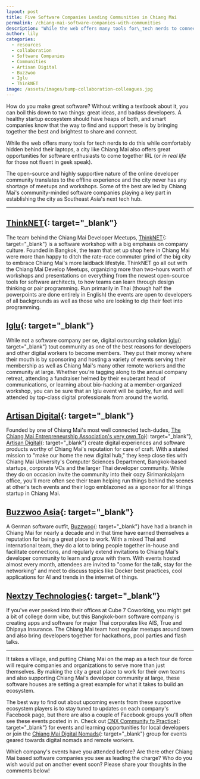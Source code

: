 ```yaml
---
layout: post
title: Five Software Companies Leading Communities in Chiang Mai
permalink: /chiang-mai-software-companies-with-communities
description: "While the web offers many tools for\_tech nerds to connect and share while comfortably\_hidden behind their laptops, a city like Chiang Mai also offers great opportunities for software enthusiasts to come together in real life."
author: lily
categories:
  - resources
  - collaboration
  - Software Companies
  - Communities
  - Artisan Digital
  - Buzzwoo
  - Iglu
  - ThinkNET
image: /assets/images/bump-collaboration-colleagues.jpg
---
```


How do you make great software? Without writing a textbook about it, you can boil this down to two things: great ideas, and badass developers. A healthy startup ecosystem should have heaps of both, and smart companies know that the way to find and support these is by bringing together the best and brightest to share and connect.

While the web offers many tools for tech nerds to do this while comfortably hidden behind their laptops, a city like Chiang Mai also offers great opportunities for software enthusiasts to come together IRL (or *in real life* for those not fluent in geek speak).

The open-source and highly supportive nature of the online developer community translates to the offline experience and the city never has any shortage of meetups and workshops. Some of the best are led by Chiang Mai's community-minded software companies playing a key part in establishing the city as Southeast Asia's next tech hub.&nbsp;

---

## [ThinkNET](https://www.thinknet.co.th/){: target="_blank"}

The team behind the Chiang Mai Developer Meetups, [ThinkNET](https://www.thinknet.co.th/){: target="_blank"} is a software workshop with a big emphasis on company culture. Founded in Bangkok, the team that set up shop here in Chiang Mai were more than happy to ditch the rate-race commuter grind of the big city to embrace Chiang Mai's more laidback lifestyle. ThinkNET go all out with the Chiang Mai Develop Meetups, organizing more than two-hours worth of workshops and presentations on everything from the newest open-source tools for software architects, to how teams can learn through design thinking or pair programming. Run primarily in Thai (though half the powerpoints are done entirely in English) the events are open to developers of all backgrounds as well as those who are looking to dip their feet into programming.

## [Iglu](https://iglu.net/){: target="_blank"}

While not a software company per se, digital outsourcing solution [Iglu](https://iglu.net/){: target="_blank"} tout community as one of the best reasons for developers and other digital workers to become members. They put their money where their mouth is by sponsoring and hosting a variety of events serving their membership as well as Chiang Mai's many other remote workers and the community at large. Whether you're tagging along to the annual company retreat, attending a fundraiser helmed by their exuberant head of communications, or learning about bio-hacking at a member-organized workshop, you can be sure that an Iglu event will be quirky, fun and well attended by top-class digital professionals from around the world.

## [Artisan Digital](https://artisan.co.th/){: target="_blank"}

Founded by one of Chiang Mai's most well connected tech-dudes, [The Chiang Mai Entrepreneurship Association's very own Toi](https://www.facebook.com/ChiangMaiEntrepreneurs/photos/a.235733746973347/336577546888966/?type=3&amp;theater){: target="_blank"}, [Artisan Digital](https://artisan.co.th){: target="_blank"} create digital experiences and software products worthy of Chiang Mai's reputation for care of craft. With a stated mission to "make our home the new digital hub," they keep close ties with Chiang Mai University's Computer Sciences Department, Bangkok-based startups, corporate VCs and the larger Thai developer community. While they do on occasion invite the community into their cozy Sirimankalajarn office, you'll more often see their team helping run things behind the scenes at other's tech events and their logo emblazoned as a sponsor for all things startup in Chiang Mai.

## [Buzzwoo Asia](https://www.buzzwoo.de/){: target="_blank"}

A German software outfit, [Buzzwoo](https://www.buzzwoo.de/){: target="_blank"} have had a branch in Chiang Mai for nearly a decade and in that time have earned themselves a reputation for being a great place to work. With a mixed Thai and international team, they do a lot to bring people together in-house and facilitate connections, and regularly extend invitations to Chiang Mai's developer community to learn and grow with them. With events hosted almost every month, attendees are invited to "come for the talk, stay for the networking" and meet to discuss topics like Docker best practices, cool applications for AI and trends in the internet of things.

## [Nextzy Technologies](https://nextzy.me/){: target="_blank"}

If you've ever peeked into their offices at Cube 7 Coworking, you might get a bit of college dorm vibe, but this Bangkok-born software company is creating apps and software for major Thai corporates like AIS, True and Dhipaya Insurance. The Chiang Mai team host regular meetups around town and also bring developers together for hackathons, pool parties and flash talks.

---

It takes a village, and putting Chiang Mai on the map as a tech tour de force will require companies and organizations to serve more than just themselves. By making the city a great place to work for their own teams and also supporting Chiang Mai's developer community at large, these software houses are setting a great example for what it takes to build an ecosystem.

The best way to find out about upcoming events from these supportive ecosystem players is to stay tuned to updates on each company's Facebook page, but there are also a couple of Facebook groups you'll often see these events posted in in. Check out [CNX Community fo Practice](https://www.facebook.com/groups/184800808563484/events/){: target="_blank"} for events and learning opportunities for local developers or join the [Chiang Mai Digital Nomads](https://www.facebook.com/groups/cmnomads/events/){: target="_blank"} group for events geared towards digital nomads and remote workers.

Which company's events have you attended before? Are there other Chiang Mai based software companies you see as leading the charge? Who do you wish would put on another event soon? Please share your thoughts in the comments below!